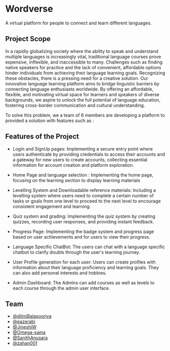 # Wordverse

A virtual platform for people to connect and learn different languages.



## Project Scope

In a rapidly globalizing society where the ability to speak and understand multiple languages is increasingly vital, traditional language courses prove expensive, inflexible, and inaccessible to many. Challenges such as finding native speakers for practice and the lack of convenient, affordable options hinder individuals from achieving their language learning goals. Recognizing these obstacles, there is a pressing need for a creative solution. Our innovative language learning platform aims to bridge linguistic barriers by connecting language enthusiasts worldwide. By offering an affordable, flexible, and motivating virtual space for learners and speakers of diverse backgrounds, we aspire to unlock the full potential of language education, fostering cross-border communication and cultural understanding.

To solve this problem, we a team of 6 members are developing a platform to provided a solution with features such as :




## Features of the Project

- Login and SignUp pages:
Implementing a secure entry point where users authenticate by providing credentials to access their accounts and a gateway for new users to create accounts, collecting essential information for account creation and platform exploration.

- Home Page and language selection :
Implementing the home page, focusing on the learning section to display learning materials

- Levelling System and Downloadable reference materials: 
Including a levelling system where users need to complete a certain number of tasks or goals from one level to proceed to the next level to encourage consistent engagement and learning.

- Quiz system and grading: 
Implementing the quiz system by creating quizzes, recording user responses, and providing instant feedback.

- Progress Page:
Implementing the badge system and progress page based on user achievements and for users to view their progress.

- Language Specific ChatBot:
The users can chat with a language specific chatbot to clarify doubts through the user's learning journey.

- User Profile generation for each user:
Users can create profiles with information about their language proficiency and learning goals. They can also add personal interests and hobbies.

- Admin Dashboard:
The Admins can add courses as well as levels to each course through the admin user interface.

 

## Team

- [@dilmiBalasooriya](https://github.com/dilmiBalasooriya)
- [@eazerabi](https://github.com/eazerabi)
- [@JineshiW](https://github.com/JineshiW)
- [@Omega-sama](https://github.com/Omega-sama)
- [@SanithAnusara](https://github.com/SanithAnusara)
- [@zahan001](https://github.com/zahan001)
